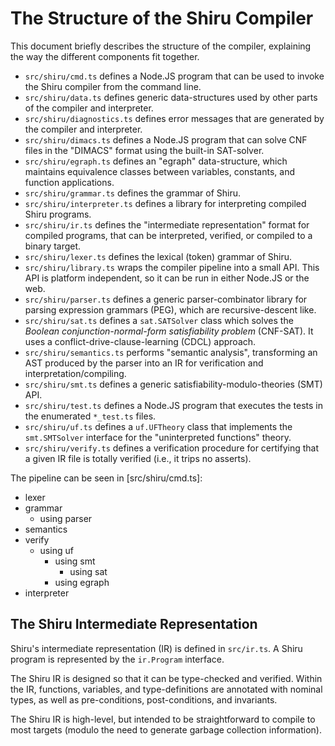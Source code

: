 # The Structure of the Shiru Compiler

This document briefly describes the structure of the compiler, explaining the
way the different components fit together.

* `src/shiru/cmd.ts` defines a Node.JS program that can be used to invoke the
  Shiru compiler from the command line.
* `src/shiru/data.ts` defines generic data-structures used by other parts of the
  compiler and interpreter.
* `src/shiru/diagnostics.ts` defines error messages that are generated by the
  compiler and interpreter.
* `src/shiru/dimacs.ts` defines a Node.JS program that can solve CNF files in
  the "DIMACS" format using the built-in SAT-solver.
* `src/shiru/egraph.ts` defines an "egraph" data-structure, which maintains
  equivalence classes between variables, constants, and function applications.
* `src/shiru/grammar.ts` defines the grammar of Shiru.
* `src/shiru/interpreter.ts` defines a library for interpreting compiled Shiru
  programs.
* `src/shiru/ir.ts` defines the "intermediate representation" format for
  compiled programs, that can be interpreted, verified, or compiled to a binary
  target.
* `src/shiru/lexer.ts` defines the lexical (token) grammar of Shiru.
* `src/shiru/library.ts` wraps the compiler pipeline into a small API. This API
  is platform independent, so it can be run in either Node.JS or the web.
* `src/shiru/parser.ts` defines a generic parser-combinator library for parsing
  expression grammars (PEG), which are recursive-descent like.
* `src/shiru/sat.ts` defines a `sat.SATSolver` class which solves the
  _Boolean conjunction-normal-form satisfiability problem_ (CNF-SAT). It uses a
  conflict-drive-clause-learning (CDCL) approach.
* `src/shiru/semantics.ts` performs "semantic analysis", transforming an AST
  produced by the parser into an IR for verification and
  interpretation/compiling.
* `src/shiru/smt.ts` defines a generic satisfiability-modulo-theories (SMT) API.
* `src/shiru/test.ts` defines a Node.JS program that executes the tests in the
  enumerated `*_test.ts` files.
* `src/shiru/uf.ts` defines a `uf.UFTheory` class that implements the
  `smt.SMTSolver` interface for the "uninterpreted functions" theory.
* `src/shiru/verify.ts` defines a verification procedure for certifying that a
  given IR file is totally verified (i.e., it trips no asserts).

The pipeline can be seen in [src/shiru/cmd.ts]:
* lexer
* grammar
    * using parser
* semantics
* verify
    * using uf
        * using smt
            * using sat
        * using egraph
* interpreter 

## The Shiru Intermediate Representation

Shiru's intermediate representation (IR) is defined in `src/ir.ts`. A Shiru
program is represented by the `ir.Program` interface.

The Shiru IR is designed so that it can be type-checked and verified. Within the
IR, functions, variables, and type-definitions are annotated with nominal types,
as well as pre-conditions, post-conditions, and invariants.

The Shiru IR is high-level, but intended to be straightforward to compile to
most targets (modulo the need to generate garbage collection information).

